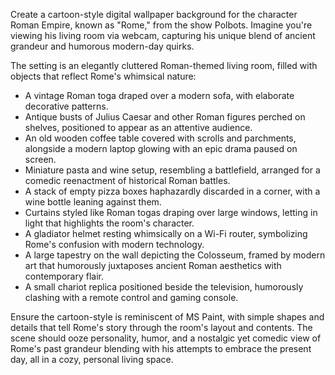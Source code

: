Create a cartoon-style digital wallpaper background for the character Roman Empire, known as "Rome," from the show Polbots. Imagine you're viewing his living room via webcam, capturing his unique blend of ancient grandeur and humorous modern-day quirks. 

The setting is an elegantly cluttered Roman-themed living room, filled with objects that reflect Rome's whimsical nature:

- A vintage Roman toga draped over a modern sofa, with elaborate decorative patterns.
- Antique busts of Julius Caesar and other Roman figures perched on shelves, positioned to appear as an attentive audience.
- An old wooden coffee table covered with scrolls and parchments, alongside a modern laptop glowing with an epic drama paused on screen.
- Miniature pasta and wine setup, resembling a battlefield, arranged for a comedic reenactment of historical Roman battles.
- A stack of empty pizza boxes haphazardly discarded in a corner, with a wine bottle leaning against them.
- Curtains styled like Roman togas draping over large windows, letting in light that highlights the room's character.
- A gladiator helmet resting whimsically on a Wi-Fi router, symbolizing Rome's confusion with modern technology.
- A large tapestry on the wall depicting the Colosseum, framed by modern art that humorously juxtaposes ancient Roman aesthetics with contemporary flair.
- A small chariot replica positioned beside the television, humorously clashing with a remote control and gaming console.

Ensure the cartoon-style is reminiscent of MS Paint, with simple shapes and details that tell Rome's story through the room's layout and contents. The scene should ooze personality, humor, and a nostalgic yet comedic view of Rome's past grandeur blending with his attempts to embrace the present day, all in a cozy, personal living space.